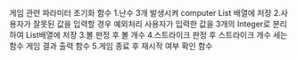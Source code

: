 게임 관련 파라미터 초기화 함수
1.난수 3개 발생시켜 computer List 배열에 저장
2.사용자가 잘못된 값을 입력할 경우 예외처리
사용자가 입력한 값을 3개의 Integer로 분리하여 List배열에 저장
3.볼 판정 후 볼 개수 
4.스트라이크 판정 후 스트라이크 개수 세는 함수
게임 결과 출력 함수
5.게임 종료 후 재시작 여부 확인 함수

